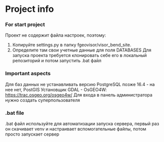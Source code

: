 # Project info 
### For start project
Проект не содержит файла настроек, поэтому:
  1. Копируйте settings.py в папку fgeovisor/visor_bend_site.
  2. Определите там свои учетные данные для поля DATABASES 
Для запуска проекта требуется клонировать себе его в локальный репозиторий и потом запустить .bat файл
### Important aspects
Для баз данных не устанавливать версию PostgreSQL позже 16.4 - на нее нет, PostGIS
Установщик GDAL - OsGEO4W: https://trac.osgeo.org/osgeo4w/
Для входа в панель администратора нужно создать суперпользователя
### .bat file
.bat файл используйте для автоматизации запуска сервера, первый раз он скачивает venv и настраивает вспомогательные файлы, потом просто запускает сервер
